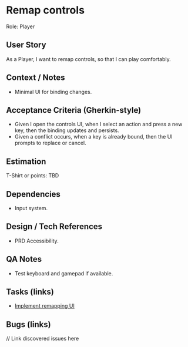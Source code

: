 # Remap controls

Role: Player

## User Story
As a Player, I want to remap controls, so that I can play comfortably.

## Context / Notes
- Minimal UI for binding changes.

## Acceptance Criteria (Gherkin-style)
- Given I open the controls UI, when I select an action and press a new key, then the binding updates and persists.
- Given a conflict occurs, when a key is already bound, then the UI prompts to replace or cancel.

## Estimation
T-Shirt or points: TBD

## Dependencies
- Input system.

## Design / Tech References
- PRD Accessibility.

## QA Notes
- Test keyboard and gamepad if available.

## Tasks (links)
- [Implement remapping UI](./tasks/implement-remapping-ui.md)

## Bugs (links)
// Link discovered issues here
